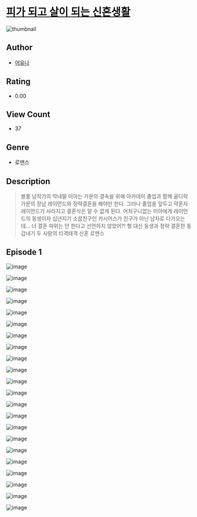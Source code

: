# [피가 되고 살이 되는 신혼생활](https://comic.naver.com/challenge/list?titleId=811341)
![thumbnail](https://image-comic.pstatic.net/user_contents_data/challenge_comic/2023/05/26/363829/upload_3774358672988386147_480x623.jpeg)

## Author
- [어유나](https://comic.naver.com/artistTitle?id=363829)

## Rating
- 0.00

## View Count
- 37

## Genre
- 로맨스

## Description
> 블룸 남작가의 막내딸 미아는 가문의 결속을 위해 아카데미 졸업과 함께 골디락 가문의 장남 레이먼드와 정략결혼을 해야만 한다. 그러나 졸업을 앞두고 약혼자 레이먼드가 사라지고 결혼식은 알 수 없게 된다. 어처구니없는 미아에게 레이먼드의 동생이자 십년지기 소꿉친구인 카시어스가 친구가 아닌 남자로 다가오는데… 너 결혼 따위는 안 한다고 선언하지 않았어?! 형 대신 동생과 정략 결혼한 동갑내기 두 사람의 티격태격 신혼 로맨스


## Episode 1
![image](https://image-comic.pstatic.net/user_contents_data/challenge_comic/2023/05/25/363829/upload_4121417307176133424.jpeg)

![image](https://image-comic.pstatic.net/user_contents_data/challenge_comic/2023/05/25/363829/upload_7004053331641774899.jpeg)

![image](https://image-comic.pstatic.net/user_contents_data/challenge_comic/2023/05/25/363829/upload_7221633286051029298.jpeg)

![image](https://image-comic.pstatic.net/user_contents_data/challenge_comic/2023/05/25/363829/upload_3761738483557884262.jpeg)

![image](https://image-comic.pstatic.net/user_contents_data/challenge_comic/2023/05/25/363829/upload_3991650744984353125.jpeg)

![image](https://image-comic.pstatic.net/user_contents_data/challenge_comic/2023/05/25/363829/upload_3689911778402645046.jpeg)

![image](https://image-comic.pstatic.net/user_contents_data/challenge_comic/2023/05/25/363829/upload_7089569824190576694.jpeg)

![image](https://image-comic.pstatic.net/user_contents_data/challenge_comic/2023/05/25/363829/upload_7365415313513788770.jpeg)

![image](https://image-comic.pstatic.net/user_contents_data/challenge_comic/2023/05/25/363829/upload_3918752046042735416.jpeg)

![image](https://image-comic.pstatic.net/user_contents_data/challenge_comic/2023/05/25/363829/upload_7305511721747703090.jpeg)

![image](https://image-comic.pstatic.net/user_contents_data/challenge_comic/2023/05/25/363829/upload_4049077352606806068.jpeg)

![image](https://image-comic.pstatic.net/user_contents_data/challenge_comic/2023/05/25/363829/upload_4062591227440489266.jpeg)

![image](https://image-comic.pstatic.net/user_contents_data/challenge_comic/2023/05/25/363829/upload_3616729580665200945.jpeg)

![image](https://image-comic.pstatic.net/user_contents_data/challenge_comic/2023/05/25/363829/upload_7221859974374436917.jpeg)

![image](https://image-comic.pstatic.net/user_contents_data/challenge_comic/2023/05/25/363829/upload_7003490174707840869.jpeg)

![image](https://image-comic.pstatic.net/user_contents_data/challenge_comic/2023/05/25/363829/upload_7075776668994122808.jpeg)

![image](https://image-comic.pstatic.net/user_contents_data/challenge_comic/2023/05/25/363829/upload_3775535141853737010.jpeg)

![image](https://image-comic.pstatic.net/user_contents_data/challenge_comic/2023/05/25/363829/upload_7220506270207586355.jpeg)

![image](https://image-comic.pstatic.net/user_contents_data/challenge_comic/2023/05/25/363829/upload_3990581126345405026.jpeg)

![image](https://image-comic.pstatic.net/user_contents_data/challenge_comic/2023/05/25/363829/upload_7291948338845726512.jpeg)

![image](https://image-comic.pstatic.net/user_contents_data/challenge_comic/2023/05/25/363829/upload_7161961892363318323.jpeg)

![image](https://image-comic.pstatic.net/user_contents_data/challenge_comic/2023/05/25/363829/upload_7075213715601449528.jpeg)
